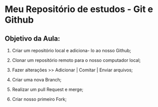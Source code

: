 # Meu Repositório de estudos - Git e Github


## Objetivo da Aula:


1.  Criar um repositório local e adiciona- lo ao nosso Github;

2. Clonar um repositório remoto para o nosso computador  local;

3. Fazer alterações >> Adicionar | Comitar | Enviar arquivos;

4. Criar uma nova Branch;

5. Realizar um pull Request e merge;

6. Criar nosso primeiro Fork;



